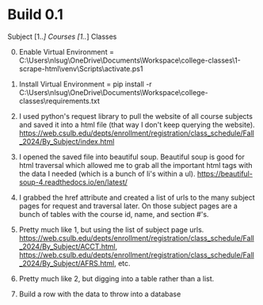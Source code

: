 Build 0.1
=========

Subject [1..*] Courses [1..*] Classes


0. Enable Virtual Environment = C:\Users\nlsug\OneDrive\Documents\Workspace\college-classes\1-scrape-html\venv\Scripts\activate.ps1
0. Install Virtual Environment = pip install -r C:\Users\nlsug\OneDrive\Documents\Workspace\college-classes\requirements.txt

1. I used python's request library to pull the website of all course subjects and saved it into a html file (that way I don't keep querying the website).
https://web.csulb.edu/depts/enrollment/registration/class_schedule/Fall_2024/By_Subject/index.html

2. I opened the saved file into beautiful soup. Beautiful soup is good for html traversal which allowed me to grab all the important html tags with the data I needed (which is a bunch of li's within a ul). 
https://beautiful-soup-4.readthedocs.io/en/latest/

3. I grabbed the href attribute and created a list of urls to the many subject pages for request and traversal later. On those subject pages are a bunch of tables with the course id, name, and section #'s.

4. Pretty much like 1, but using the list of subject page urls.
https://web.csulb.edu/depts/enrollment/registration/class_schedule/Fall_2024/By_Subject/ACCT.html, https://web.csulb.edu/depts/enrollment/registration/class_schedule/Fall_2024/By_Subject/AFRS.html, etc.

5. Pretty much like 2, but digging into a table rather than a list.

6. Build a row with the data to throw into a database